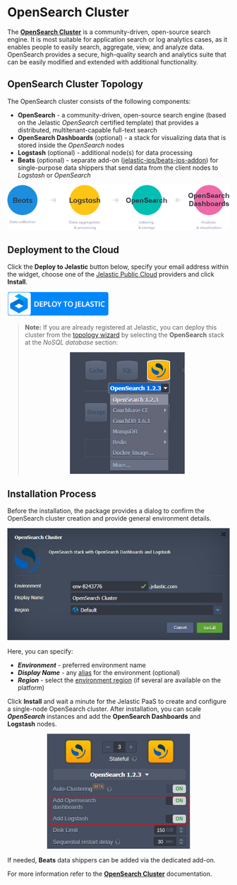 # OpenSearch Cluster

The **[OpenSearch Cluster](https://opensearch.org/)** is a community-driven, open-source search engine. It is most suitable for application search or log analytics cases, as it enables people to easily search, aggregate, view, and analyze data. OpenSearch provides a secure, high-quality search and analytics suite that can be easily modified and extended with additional functionality.


## OpenSearch Cluster Topology

The OpenSearch cluster consists of the following components:

- **OpenSearch** - a community-driven, open-source search engine (based on the Jelastic _OpenSearch_ certified template) that provides a distributed, multitenant-capable full-text search
- **OpenSearch Dashboards** (optional) - a stack for visualizing data that is stored inside the _OpenSearch_ nodes
- **Logstash** (optional) - additional node(s) for data processing
- **Beats** (optional) - separate add-on ([jelastic-jps/beats-jps-addon](https://github.com/jelastic-jps/beats-jps-addon)) for single-purpose data shippers that send data from the client nodes to _Logstash_ or _OpenSearch_

<p align="center"> <img src="images/01-opensearch-cluster-scheme.png" alt="OpenSearch cluster scheme"> </p>

## Deployment to the Cloud

Click the **Deploy to Jelastic** button below, specify your email address within the widget, choose one of the [Jelastic Public Cloud](https://jelastic.cloud/) providers and click **Install**.

[![deploy button](images/02-deploy-button.png)](https://jelastic.com/install-application/?manifest=https://raw.githubusercontent.com/jelastic-jps/opensearch-cluster/main/manifest.jps)

> **Note:** If you are already registered at Jelastic, you can deploy this cluster from the [topology wizard](https://docs.jelastic.com/setting-up-environment/) by selecting the **OpenSearch** stack at the _NoSQL database_ section:
>
> <p align="center"> <img src="images/03-opensearch-in-topology-wizard.png" alt="OpenSearch in topology wizard"> </p>


## Installation Process

Before the installation, the package provides a dialog to confirm the OpenSearch cluster creation and provide general environment details.

<p align="center"> <img src="images/04-opensearch-cluster-installation.png" alt="OpenSearch cluster installation"> </p>

Here, you can specify:

- **_Environment_** - preferred environment name
- **_Display Name_** - any [alias](https://docs.jelastic.com/environment-aliases/) for the environment (optional)
- **_Region_** - select the [environment region](https://docs.jelastic.com/environment-regions/) (if several are available on the platform)

Click **Install** and wait a minute for the Jelastic PaaS to create and configure a single-node OpenSearch cluster. After installation, you can scale **_OpenSearch_** instances and add the **OpenSearch Dashboards** and **Logstash** nodes.

<p align="center"> <img src="images/05-opensearch-additional-components.png" alt="OpenSearch additional components"> </p>

If needed, **Beats** data shippers can be added via the dedicated add-on.

For more information refer to the **[OpenSearch Cluster](https://docs.jelastic.com/opensearch-cluster/)** documentation.
